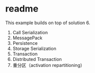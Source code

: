 # readme

This example builds on top of solution 6.

1. Call Serialization
2. MessagePack
3. Persistence
4. Storage Serialization
5. Transaction
6. Distributed Transaction
7. 重分区（activation repartitioning）
